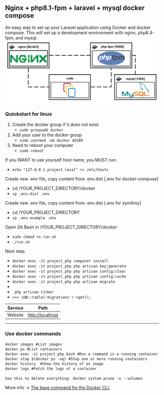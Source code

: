 ## Nginx + php8.1-fpm + laravel + mysql docker compose
An easy way to set up your Laravel application using Docker and docker compose.
This will set up a development environment with nginx, php8.4-fpm, and mysql.
![alt text](docker/schema.png)


### Quickstart for linux
1. Create the docker group if it does not exist
    - ```sudo groupadd docker```
2. Add your user to the docker group
    - ```sudo usermod -aG docker $USER```
3. Need to reboot your computer
    - ```sudo reboot```

If you WANT to use yourself host name, you MUST run:
- ```echo "127.0.0.1 project.local" >> /etc/hosts```

Create new .env file, copy content from .env.dist [.env for docker-compose]
- cd /YOUR_PROJECT_DIRECTORY/docker
- ```cp .env.dist .env```

Create new .env file, copy content from .env.dist [.env for symfony]
- cd /YOUR_PROJECT_DIRECTORY
- ```cp .env.example .env```

Open Git Bash in /YOUR_PROJECT_DIRECTORY/docker:
- ```sudo chmod +x run.sh ```
- ```./run.sh```

Next step:
* ```docker exec -it project_php composer install```
* ```docker exec -it project_php php artisan key:generate```
* ```docker exec -it project_php php artisan config:clear```
* ```docker exec -it project_php php artisan config:cache```
* ```docker exec -it project_php php artisan migrate```
* 
* ``` php artisan tinker```
* ```>>> \DB::table('migrations')->get();```

| Service      | Path                    |
| ------------ | ----------------------- |
| Website      | [http://localhost](http://localhost)| 

___
### Use docker commands
    docker images #List images
    docker ps #List containers
    docker exec -it project_php bash #Run a command in a running container
    docker stop $(docker ps -aq) #Stop one or more running containers
    docker history	#Show the history of an image
    docker logs	#Fetch the logs of a container
    
    Use this to delete everything: docker system prune -a --volumes

More info -> [The base command for the Docker CLI.](https://docs.docker.com/engine/reference/commandline/docker/)


